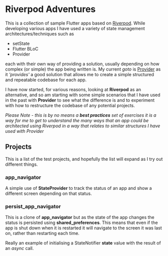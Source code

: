 # Riverpod Adventures
This is a collection of sample Flutter apps based on [Riverpod](https://riverpod.dev). While developing various apps I have used a variety of state management architectures/techniques such as

- setState
- Flutter BLoC
- Provider

each with their own way of providing a solution, usually depending on how complex (or simple) the app being written is. My current *goto* is [Provider](https://pub.dev/packages/provider) as it *'provides'* a good solution that allows me to create a simple structured and repeatable codebase for each app.

I have now started, for various reasons, looking at **Riverpod** as an alternative,  and so am starting with some simple scenarios that I have used in the past with **Provider** to see what the difference is  and to experiment with how to restructure the codebase of any potential projects.

*Please Note - this is by no means a **best practices** set of exercises it is a way for me to get to understand the many ways that an app could be architected using Riverpod in a way that relates to similar structures I have used with Provider*

## Projects

This is a list of the test projects, and hopefully the list will expand as I try out different things.

### app_navigator
A simple use of **StateProvider** to track the status of an app and show a different screen depending on that status.

### persist_app_navigator
This is a clone of **app_navigator** but as the state of the app changes the status is persisted using **shared_preferences**. This means that even if the app is shut down when it is restarted it will navigate to the screen it was last on, rather than restarting each time.

Really an example of initialising a StateNotifier **state** value with the result of an *async* call.